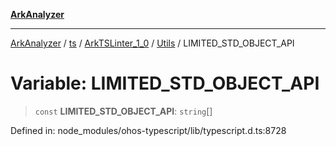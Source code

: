 [**ArkAnalyzer**](../../../../../../../../README.md)

***

[ArkAnalyzer](../../../../../../../../globals.md) / [ts](../../../../../README.md) / [ArkTSLinter\_1\_0](../../../README.md) / [Utils](../README.md) / LIMITED\_STD\_OBJECT\_API

# Variable: LIMITED\_STD\_OBJECT\_API

> `const` **LIMITED\_STD\_OBJECT\_API**: `string`[]

Defined in: node\_modules/ohos-typescript/lib/typescript.d.ts:8728
